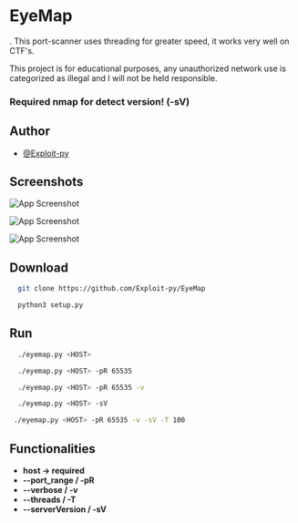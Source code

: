 
# EyeMap
.
This port-scanner uses threading for greater speed, it works very well on CTF's.

This project is for educational purposes, any unauthorized network use is categorized as illegal and I will not be held responsible.

### Required nmap for detect version! (-sV)

## Author

- [@Exploit-py](https://github.com/Exploit-py)


## Screenshots

![App Screenshot](https://cdn.discordapp.com/attachments/933791098827059204/1025171840450166884/unknown.png)

![App Screenshot](https://cdn.discordapp.com/attachments/933791098827059204/1025172279774154752/unknown.png)

![App Screenshot](https://cdn.discordapp.com/attachments/933791098827059204/1025172569957081108/unknown.png)

## Download

```bash
  git clone https://github.com/Exploit-py/EyeMap
```
```bash
  python3 setup.py
```

## Run

```bash
  ./eyemap.py <HOST>
```
```bash
  ./eyemap.py <HOST> -pR 65535
```
```bash
  ./eyemap.py <HOST> -pR 65535 -v
```
```bash
  ./eyemap.py <HOST> -sV
 ```
 ```bash
  ./eyemap.py <HOST> -pR 65535 -v -sV -T 100
 ```


## Functionalities
- **host -> required**
- **--port_range / -pR <port-range>**
- **--verbose / -v**
- **--threads / -T <threads>**
- **--serverVersion / -sV**
